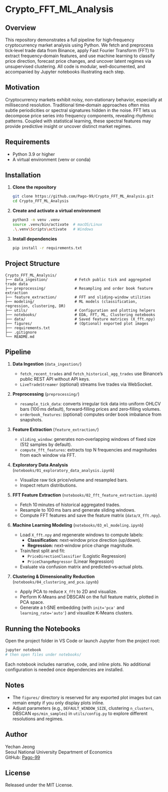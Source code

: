# Crypto_FFT_ML_Analysis

## Overview

This repository demonstrates a full pipeline for high‑frequency cryptocurrency market analysis using Python. We fetch and preprocess tick‑level trade data from Binance, apply Fast Fourier Transform (FFT) to extract frequency‑domain features, and use machine learning to classify price direction, forecast price changes, and uncover latent regimes via unsupervised clustering. All code is modular, well‑documented, and accompanied by Jupyter notebooks illustrating each step.

## Motivation

Cryptocurrency markets exhibit noisy, non‑stationary behavior, especially at millisecond resolution. Traditional time‑domain approaches often miss subtle periodicities or spectral signatures hidden in the noise. FFT lets us decompose price series into frequency components, revealing rhythmic patterns. Coupled with statistical learning, these spectral features may provide predictive insight or uncover distinct market regimes.

## Requirements

- Python 3.9 or higher
- A virtual environment (venv or conda)

## Installation

1. **Clone the repository**
   ```bash
   git clone https://github.com/Pago-99/Crypto_FFT_ML_Analysis.git
   cd Crypto_FFT_ML_Analysis
   ```
2. **Create and activate a virtual environment**
   ```bash
   python3 -m venv .venv
   source .venv/bin/activate  # macOS/Linux
   .\.venv\Scripts\activate   # Windows
   ```
3. **Install dependencies**
   ```bash
   pip install -r requirements.txt
   ```

## Project Structure

```
Crypto_FFT_ML_Analysis/
├── data_ingestion/            # Fetch public tick and aggregated trade data
├── preprocessing/             # Resampling and order book feature extraction
├── feature_extraction/        # FFT and sliding-window utilities
├── modeling/                  # ML models (classification, regression, clustering, DR)
├── utils/                     # Configuration and plotting helpers
├── notebooks/                 # EDA, FFT, ML, Clustering notebooks
├── data/                      # Saved feature matrices (X_fft.npy)
├── figures/                   # (Optional) exported plot images
├── requirements.txt
├── .gitignore
└── README.md
```

## Pipeline

1. **Data Ingestion** (`data_ingestion/`)

   - `fetch_recent_trades` and `fetch_historical_agg_trades` use Binance’s public REST API without API keys.
   - `LiveTradeStreamer` (optional) streams live trades via WebSocket.

2. **Preprocessing** (`preprocessing/`)

   - `resample_tick_data`: converts irregular tick data into uniform OHLCV bars (100 ms default), forward‑filling prices and zero‑filling volumes.
   - `orderbook_features`: (optional) computes order book imbalance from snapshots.

3. **Feature Extraction** (`feature_extraction/`)

   - `sliding_window`: generates non‑overlapping windows of fixed size (512 samples by default).
   - `compute_fft_features`: extracts top N frequencies and magnitudes from each window via FFT.

4. **Exploratory Data Analysis** (`notebooks/01_exploratory_data_analysis.ipynb`)

   - Visualize raw tick price/volume and resampled bars.
   - Inspect return distributions.

5. **FFT Feature Extraction** (`notebooks/02_fft_feature_extraction.ipynb`)

   - Fetch 10 minutes of historical aggregated trades.
   - Resample to 100 ms bars and generate sliding windows.
   - Compute FFT features and save the feature matrix (`data/X_fft.npy`).

6. **Machine Learning Modeling** (`notebooks/03_ml_modeling.ipynb`)

   - Load `X_fft.npy` and regenerate windows to compute labels:
     - **Classification:** next‑window price direction (up/down).
     - **Regression:** next‑window price change magnitude.
   - Train/test split and fit:
     - `PriceDirectionClassifier` (Logistic Regression)
     - `PriceChangeRegressor` (Linear Regression)
   - Evaluate via confusion matrix and predicted‑vs‑actual plots.

7. **Clustering & Dimensionality Reduction** (`notebooks/04_clustering_and_pca.ipynb`)
   - Apply PCA to reduce `X_fft` to 2D and visualize.
   - Perform K‑Means and DBSCAN on the full feature matrix, plotted in PCA space.
   - Generate a t‑SNE embedding (with `init='pca'` and `learning_rate='auto'`) and visualize K‑Means clusters.

## Running the Notebooks

Open the project folder in VS Code or launch Jupyter from the project root:

```bash
jupyter notebook
# then open files under notebooks/
```

Each notebook includes narrative, code, and inline plots. No additional configuration is needed once dependencies are installed.

## Notes

- The `figures/` directory is reserved for any exported plot images but can remain empty if you only display plots inline.
- Adjust parameters (e.g., `DEFAULT_WINDOW_SIZE`, clustering `n_clusters`, DBSCAN `eps/min_samples`) in `utils/config.py` to explore different resolutions and regimes.

## Author

Yechan Jeong  
Seoul National University Department of Economics  
GitHub: [Pago-99](https://github.com/Pago-99)

## License

Released under the MIT License.
